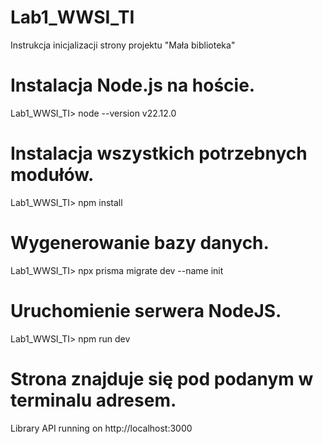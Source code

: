 # Lab1_WWSI_TI

Instrukcja inicjalizacji strony projektu "Mała biblioteka"

# Instalacja Node.js na hoście.
Lab1_WWSI_TI> node --version
v22.12.0

# Instalacja wszystkich potrzebnych modułów.
Lab1_WWSI_TI> npm install

# Wygenerowanie bazy danych.
Lab1_WWSI_TI> npx prisma migrate dev --name init

# Uruchomienie serwera NodeJS.
Lab1_WWSI_TI> npm run dev

# Strona znajduje się pod podanym w terminalu adresem.
Library API running on http://localhost:3000
